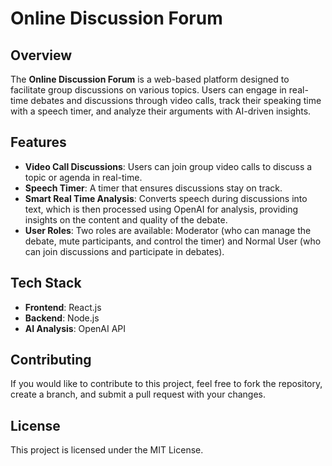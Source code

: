 # Online Discussion Forum

## Overview

The **Online Discussion Forum** is a web-based platform designed to facilitate group discussions on various topics. Users can engage in real-time debates and discussions through video calls, track their speaking time with a speech timer, and analyze their arguments with AI-driven insights.

## Features

- **Video Call Discussions**: Users can join group video calls to discuss a topic or agenda in real-time.
- **Speech Timer**: A timer that ensures discussions stay on track.
- **Smart Real Time Analysis**: Converts speech during discussions into text, which is then processed using OpenAI for analysis, providing insights on the content and quality of the debate.
- **User Roles**: Two roles are available: Moderator (who can manage the debate, mute participants, and control the timer) and Normal User (who can join discussions and participate in debates).
## Tech Stack

- **Frontend**: React.js  
- **Backend**: Node.js  
- **AI Analysis**: OpenAI API  

## Contributing

If you would like to contribute to this project, feel free to fork the repository, create a branch, and submit a pull request with your changes.

## License

This project is licensed under the MIT License.
